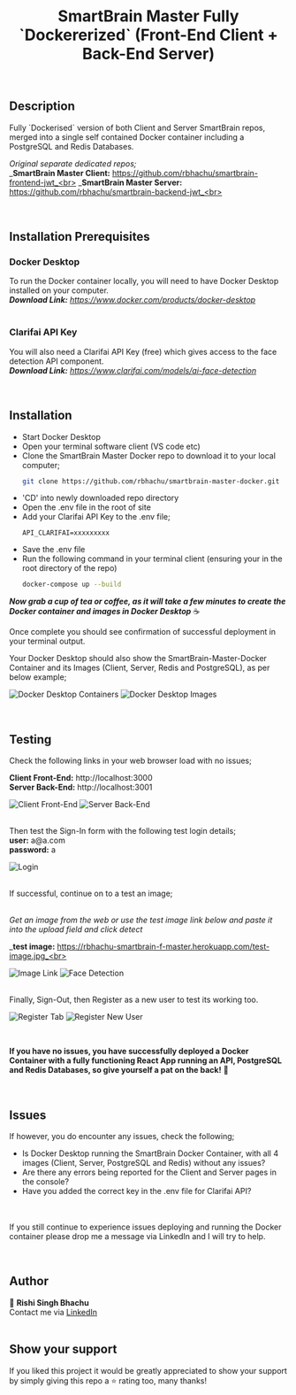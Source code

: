 <h1 align="center">SmartBrain Master Fully `Dockererized` (Front-End Client + Back-End Server) </h1>
<br>

## Description

<p>
Fully `Dockerised` version of both Client and Server SmartBrain repos, merged into a single self contained Docker container including a PostgreSQL and Redis Databases.
<br>

_Original separate dedicated repos;_<br>
_**SmartBrain Master Client:** https://github.com/rbhachu/smartbrain-frontend-jwt_<br>
_**SmartBrain Master Server:** https://github.com/rbhachu/smartbrain-backend-jwt_<br>

</p>
<br>

## Installation Prerequisites

<p>

### Docker Desktop

To run the Docker container locally, you will need to have Docker Desktop installed on your computer.<br>
_**Download Link:** https://www.docker.com/products/docker-desktop_
<br><br>

### Clarifai API Key

You will also need a Clarifai API Key (free) which gives access to the face detection API component.<br>
_**Download Link:** https://www.clarifai.com/models/ai-face-detection_

</p>
<br>

## Installation

<ul>

<li>
Start Docker Desktop
</li>

<li>
Open your terminal software client (VS code etc)
</li>

<li>
Clone the SmartBrain Master Docker repo to download it to your local computer;

```sh
git clone https://github.com/rbhachu/smartbrain-master-docker.git
```
</li>

<li>
'CD' into newly downloaded repo directory
</li>

<li>
Open the .env file in the root of site
</li>

<li>
Add your Clarifai API Key to the .env file;

```env
API_CLARIFAI=xxxxxxxxx
```
</li>

<li>
Save the .env file
</li>

<li>
Run the following command in your terminal client (ensuring your in the root directory of the repo)

```sh
docker-compose up --build
```

</li>
</ul>

<p>

_**Now grab a cup of tea or coffee, as it will take a few minutes to create the Docker container and images in Docker Desktop**_ ☕
<br>

Once complete you should see confirmation of successful deployment in your terminal output.
<br>

Your Docker Desktop should also show the SmartBrain-Master-Docker Container and its Images (Client, Server, Redis and PostgreSQL), as per below example;
<br>

![Docker Desktop Containers](./imgs-readme/docker1.png)
![Docker Desktop Images](./imgs-readme/docker2.png)
</p>
<br>


## Testing
<p>
Check the following links in your web browser load with no issues;<br>

**Client Front-End:** http://localhost:3000<br>
**Server Back-End:** http://localhost:3001<br>

![Client Front-End](./imgs-readme/site-preview-front.png)
![Server Back-End](./imgs-readme/site-preview-back.png)

<br>
Then test the Sign-In form with the following test login details;<br>
<b>user:</b> a@a.com
<br>
<b>password:</b> a

![Login](./imgs-readme/login.png)

<br>
If successful, continue on to a test an image;<br><br>

_Get an image from the web or use the test image link below and paste it into the upload field and click detect_<br>

_**test image:** https://rbhachu-smartbrain-f-master.herokuapp.com/test-image.jpg_<br>

![Image Link](./imgs-readme/image-link.png)
![Face Detection](./imgs-readme/face-detect.png)

<br>
Finally, Sign-Out, then Register as a new user to test its working too.<br>

![Register Tab](./imgs-readme/register.png)
![Register New User](./imgs-readme/register-user.png)

<br>

**If you have no issues, you have successfully deployed a Docker Container with a fully functioning React App running an API, PostgreSQL and Redis Databases, so give yourself a pat on the back!** 👏
</p>
<br>


## Issues
<p>
If however, you do encounter any issues, check the following;

<ul>

<li>
Is Docker Desktop running the SmartBrain Docker Container, with all 4 images (Client, Server, PostgreSQL and Redis) without any issues?
</li>

<li>
Are there any errors being reported for the Client and Server pages in the console?
</li>

<li>
Have you added the correct key in the .env file for Clarifai API?
</li>

</ul>

<br><br>
If you still continue to experience issues deploying and running the Docker container please drop me a message via LinkedIn and I will try to help.
</p>
<br>


## Author
👤 **Rishi Singh Bhachu**<br>
Contact me via [LinkedIn](https://www.linkedin.com/in/rishisinghbhachu/)
<br><br>


## Show your support
<p>
If you liked this project it would be greatly appreciated to show your support by simply giving this repo a ⭐️ rating too, many thanks!</p>